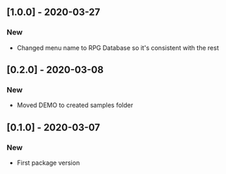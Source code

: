 ## [1.0.0] - 2020-03-27

### New
* Changed menu name to RPG Database so it's consistent with the rest

## [0.2.0] - 2020-03-08

### New
* Moved DEMO to created samples folder

## [0.1.0] - 2020-03-07

### New
* First package version